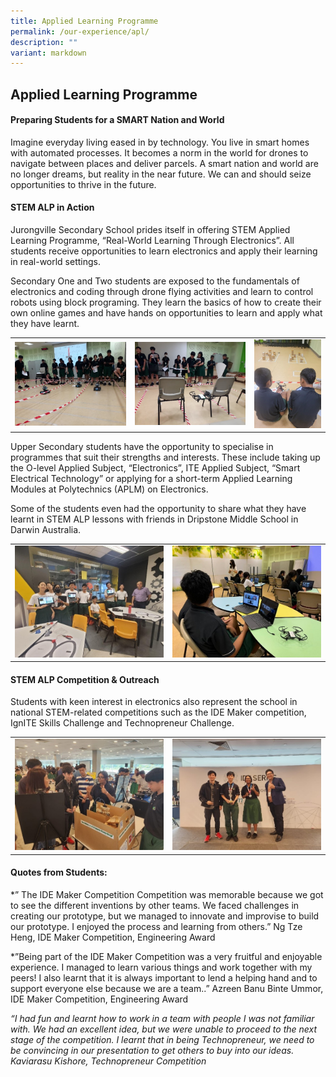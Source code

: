 ```yaml
---
title: Applied Learning Programme
permalink: /our-experience/apl/
description: ""
variant: markdown
---
```

## Applied Learning Programme&nbsp;

#### Preparing Students for a SMART Nation and World
Imagine everyday living eased in by technology. You live in smart homes with automated processes. It becomes a norm in the world for drones to navigate between places and deliver parcels. A smart nation and world are no longer dreams, but reality in the near future. We can and should seize opportunities to thrive in the future.

#### STEM ALP in Action
Jurongville Secondary School prides itself in offering STEM Applied Learning Programme, “Real-World Learning Through Electronics”. All students receive opportunities to learn electronics and apply their learning in real-world settings. 

Secondary One and Two students are exposed to the fundamentals of electronics and coding through drone flying activities and learn to control robots using block programing. They learn the basics of how to create their own online games and have hands on opportunities to learn and apply what they have learnt. 
<table>
	<tbody><tr>
		<td><img style="width:250px" src="/images/2024_ALP_P1.jpg"></td>
		<td><img style="width:250px" src="/images/2024_ALP_P2.jpg"></td>
		<td><img style="width:150px" src="/images/2024_ALP_P3.jpg"></td>
	</tr>
	</tbody></table>
Upper Secondary students have the opportunity to specialise in programmes that suit their strengths and interests. These include taking up the O-level Applied Subject, “Electronics”, ITE Applied Subject, “Smart Electrical Technology” or applying for a short-term Applied Learning Modules at Polytechnics (APLM) on Electronics.

Some of the students even had the opportunity to share what they have learnt in STEM ALP lessons with friends in Dripstone Middle School in Darwin Australia.
<table>
	<tbody><tr>
		<td><img style="width:250px" src="/images/2024_ALP_P4.jpg"></td>
		<td><img style="width:250px" src="/images/2024_ALP_P5.jpg"></td>
	</tr>
	</tbody></table>

#### STEM ALP Competition &amp; Outreach 
Students with keen interest in electronics also represent the school in national STEM-related competitions such as the IDE Maker competition, IgnITE Skills Challenge and Technopreneur Challenge.
<table>
	<tbody><tr>
		<td><img style="width:250px" src="/images/2024_ALP_P6.jpg"></td>
		<td><img style="width:250px" src="/images/2024_ALP_P7.jpg"></td>
	</tr>
	</tbody></table>
	
#### Quotes from Students:
*” The IDE Maker Competition Competition was memorable because we got to see the different inventions by other teams. We faced challenges in creating our prototype, but we managed to innovate and improvise to build our prototype. I enjoyed the process and learning from others.” 
Ng Tze Heng, IDE Maker Competition, Engineering Award

*”Being part of the IDE Maker Competition was a very fruitful and enjoyable experience. I managed to learn various things and work together with my peers! I also learnt that it is always important to lend a helping hand and to support everyone else because we are a team..” 
Azreen Banu Binte Ummor, IDE Maker Competition, Engineering Award

*“I had fun and learnt how to work in a team with people I was not familiar with. We had an excellent idea, but we were unable to proceed to the next stage of the competition. I learnt that in being Technopreneur, we need to be convincing in our presentation to get others to buy into our ideas. 
Kaviarasu Kishore, Technopreneur Competition*